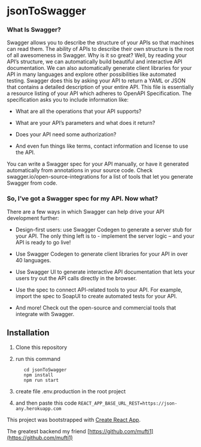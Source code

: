 
# jsonToSwagger

  

### What Is Swagger?

  

Swagger allows you to describe the structure of your APIs so that machines can read them. The ability of APIs to describe their own structure is the root of all awesomeness in Swagger. Why is it so great? Well, by reading your API’s structure, we can automatically build beautiful and interactive API documentation. We can also automatically generate client libraries for your API in many languages and explore other possibilities like automated testing. Swagger does this by asking your API to return a YAML or JSON that contains a detailed description of your entire API. This file is essentially a resource listing of your API which adheres to OpenAPI Specification. The specification asks you to include information like:

  

- What are all the operations that your API supports?

- What are your API’s parameters and what does it return?

- Does your API need some authorization?

- And even fun things like terms, contact information and license to use the API.

  

You can write a Swagger spec for your API manually, or have it generated automatically from annotations in your source code. Check swagger.io/open-source-integrations for a list of tools that let you generate Swagger from code.

  

### So, I’ve got a Swagger spec for my API. Now what?

  

There are a few ways in which Swagger can help drive your API development further:

  

- Design-first users: use Swagger Codegen to generate a server stub for your API. The only thing left is to - implement the server logic – and your API is ready to go live!

- Use Swagger Codegen to generate client libraries for your API in over 40 languages.

- Use Swagger UI to generate interactive API documentation that lets your users try out the API calls directly in the browser.

- Use the spec to connect API-related tools to your API. For example, import the spec to SoapUI to create automated tests for your API.

- And more! Check out the open-source and commercial tools that integrate with Swagger.

  
  

## Installation

  1. Clone this repository
  2. run this command
	
		    cd jsonToSwagger
		    npm install
		    npm run start

3. create file .env.production in the root project
4. and then paste this code
`REACT_APP_BASE_URL_REST=https://json-any.herokuapp.com`

  
  
  
  
  

This project was bootstrapped with [Create React App](https://github.com/facebook/create-react-app).

The greatest backend my friend  [https://github.com/mufti1](https://github.com/mufti1)